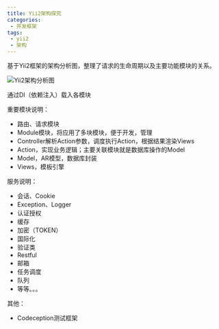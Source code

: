 ```yaml
---
title: Yii2架构探究
categories:
 - 开发框架
tags:
 - yii2
 - 架构
---
```


基于Yii2框架的架构分析图，整理了请求的生命周期以及主要功能模块的关系。

![Yii2架构分析图](https://zgjian-pic.oss-cn-beijing.aliyuncs.com/post/581fd4d43e76f.png-waterMark?v=11 "Yii2架构分析图")

通过DI（依赖注入）载入各模块

重要模块说明：
- 路由、请求模块
- Module模块，将应用了多块模块，便于开发，管理
- Controller解析Action参数，调度执行Action，根据结果渲染Views
- Action，实现业务逻辑；主要关联模块就是数据库操作的Model
- Model，AR模型，数据库封装
- Views，模板引擎

服务说明：
- 会话、Cookie
- Exception、Logger
- 认证授权
- 缓存
- 加密（TOKEN）
- 国际化
- 验证类
- Restful
- 邮箱
- 任务调度
- 队列
- 等等。。。


其他：
- Codeception测试框架
